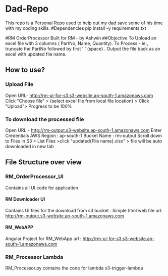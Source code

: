 # Dad-Repo
This repo is a Personal Repo used to help out my dad save some of his time with my coding skills.
#Dependencies
pip install -y requirements.txt

#RM OrderProcessor 
Built for RM   - by Ashwin
##Objective 
To Upload an excel file with 3 columns ( PartNo, Name, Quantity). 
To Process - ie., truncate the PartNo followed by first ' ' (space) .
Output the file back as an excel with updated file name.
## How to use?
### Upload File
Open URL- http://rm-ui-for-s3.s3-website.ap-south-1.amazonaws.com
Click "Choose file" > {select excel file from local file location} > Click "Upload"> Progress to be 100%
### To download the processed file
Open URL - http://rm-output.s3-website.ap-south-1.amazonaws.com
Enter Credentials
AWS Region : ap-south-1
Bucket Name : rm-output
Scroll down to Files in S3 > List Files >click "updated{File name}.xlsx" > file will be auto downloaded in new tab

## File Structure over view
### RM_OrderProcessor_UI
Contains all UI  code for application
#### RM Downloader UI
Contains UI files for the download from s3 bucket . Simple html web file
url: http://rm-output.s3-website.ap-south-1.amazonaws.com
#### RM_WebAPP
Angular Project for RM_WebApp
url : http://rm-ui-for-s3.s3-website.ap-south-1.amazonaws.com
### RM_Processor Lambda
RM_Processor.py contains the code for lambda s3-trigger-lambda
